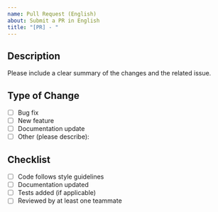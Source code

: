 ```yaml
---
name: Pull Request (English)
about: Submit a PR in English
title: "[PR] - "
---
```


## Description
Please include a clear summary of the changes and the related issue.

## Type of Change
- [ ] Bug fix
- [ ] New feature
- [ ] Documentation update
- [ ] Other (please describe):

## Checklist
- [ ] Code follows style guidelines
- [ ] Documentation updated
- [ ] Tests added (if applicable)
- [ ] Reviewed by at least one teammate
